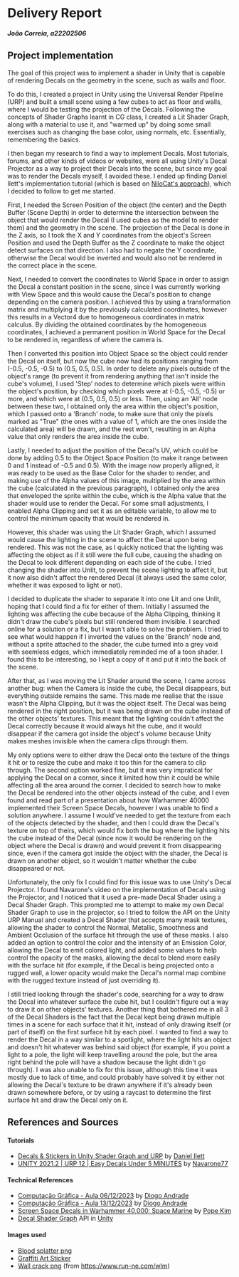# Delivery Report

##### João Correia, a22202506

## Project implementation

The goal of this project was to implement a shader in Unity that is capable of rendering Decals on the geometry in the scene, such as walls and floor.

To do this, I created a project in Unity using the Universal Render Pipeline (URP) and built a small scene using a few cubes to act as floor and walls, where I would be testing the projection of the Decals. Following the concepts of Shader Graphs learnt in CG class, I created a Lit Shader Graph, along with a material to use it, and "warmed up" by doing some small exercises such as changing the base color, using normals, etc. Essentially, remembering the basics.

I then began my research to find a way to implement Decals. Most tutorials, forums, and other kinds of videos or websites, were all using Unity's Decal Projector as a way to project their Decals into the scene, but since my goal was to render the Decals myself, I avoided these. I ended up finding Daniel Ilett's implementation tutorial (which is based on [NiloCat's approach](https://github.com/ColinLeung-NiloCat/UnityURPUnlitScreenSpaceDecalShader)), which I decided to follow to get me started.

First, I needed the Screen Position of the object (the center) and the Depth Buffer (Scene Depth) in order to determine the intersection between the object that would render the Decal (I used cubes as the model to render them) and the geometry in the scene. The projection of the Decal is done in the Z axis, so I took the X and Y coordinates from the object's Screen Position and used the Depth Buffer as the Z coordinate to make the object detect surfaces on that direction. I also had to negate the Y coordinate, otherwise the Decal would be inverted and would also not be rendered in the correct place in the scene. 

Next, I needed to convert the coordinates to World Space in order to assign the Decal a constant position in the scene, since I was currently working with View Space and this would cause the Decal's position to change depending on the camera position. I achieved this by using a transformation matrix and multiplying it by the previously calculated coordinates, however this results in a Vector4 due to homogeneous coordinates in matrix calculus. By dividing the obtained coordinates by the homogeneous coordinates, I achieved a permanent position in World Space for the Decal to be rendered in, regardless of where the camera is. 

Then I converted this position into Object Space so the object could render the Decal on itself, but now the cube now had its positions ranging from (-0.5, -0.5, -0.5) to (0.5, 0.5, 0.5). In order to delete any pixels outside of the object's range (to prevent it from rendering anything that isn't inside the cube's volume), I used 'Step' nodes to determine which pixels were within the object's position, by checking which pixels were at (-0.5, -0.5, -0.5) or more, and which were at (0.5, 0.5, 0.5) or less. Then, using an 'All' node between these two, I obtained only the area within the object's position, which I passed onto a 'Branch' node, to make sure that only the pixels marked as "True" (the ones with a value of 1, which are the ones inside the calculated area) will be drawn, and the rest won't, resulting in an Alpha value that only renders the area inside the cube.

Lastly, I needed to adjust the position of the Decal's UV, which could be done by adding 0.5 to the Object Space Position (to make it range between 0 and 1 instead of -0.5 and 0.5). With the image now properly alligned, it was ready to be used as the Base Color for the shader to render, and making use of the Alpha values of this image, multiplied by the area within the cube (calculated in the previous paragraph), I obtained only the area that enveloped the sprite within the cube, which is the Alpha value that the shader would use to render the Decal. For some small adjustments, I enabled Alpha Clipping and set it as an editable variable, to allow me to control the minimum opacity that would be rendered in.

However, this shader was using the Lit Shader Graph, which I assumed would cause the lighting in the scene to affect the Decal upon being rendered. This was not the case, as I quickly noticed that the lighting was affecting the object as if it still were the full cube, causing the shading on the Decal to look different depending on each side of the cube. I tried changing the shader into Unlit, to prevent the scene lighting to affect it, but it now also didn't affect the rendered Decal (it always used the same color, whether it was exposed to light or not).

I decided to duplicate the shader to separate it into one Lit and one Unlit, hoping that I could find a fix for either of them. Initially I assumed the lighting was affecting the cube because of the Alpha Clipping, thinking it didn't draw the cube's pixels but still rendered them invisible. I searched online for a solution or a fix, but I wasn't able to solve the problem. I tried to see what would happen if I inverted the values on the 'Branch' node and, without a sprite attached to the shader, the cube turned into a grey void with seemless edges, which immediately reminded me of a toon shader. I found this to be interesting, so I kept a copy of it and put it into the back of the scene.

After that, as I was moving the Lit Shader around the scene, I came across another bug: when the Camera is inside the cube, the Decal disappears, but everything outside remains the same. This made me realise that the issue wasn't the Alpha Clipping, but it was the object itself. The Decal was being rendered in the right position, but it was being drawn on the cube instead of the other objects' textures. This meant that the lighting couldn't affect the Decal correctly because it would always hit the cube, and it would disappear if the camera got inside the object's volume because Unity makes meshes invisible when the camera clips through them.

My only options were to either draw the Decal onto the texture of the things it hit or to resize the cube and make it too thin for the camera to clip through. The second option worked fine, but it was very impratical for applying the Decal on a corner, since it limited how thin it could be while affecting all the area around the corner. I decided to search how to make the Decal be rendered into the other objects instead of the cube, and I even found and read part of a presentation about how Warhammer 40000 implemented their Screen Space Decals, however I was unable to find a solution anywhere. I assume I would've needed to get the texture from each of the objects detected by the shader, and then I could draw the Decal's texture on top of theirs, which would fix both the bug where the lighting hits the cube instead of the Decal (since now it would be rendering on the object where the Decal is drawn) and would prevent it from disappearing since, even if the camera got inside the object with the shader, the Decal is drawn on another object, so it wouldn't matter whether the cube disappeared or not.

Unfortunately, the only fix I could find for this issue was to use Unity's Decal Projector. I found Navarone's video on the implementation of Decals using the Projector, and I noticed that it used a pre-made Decal Shader using a Decal Shader Graph. This prompted me to attempt to make my own Decal Shader Graph to use in the projector, so I tried to follow the API on the Unity URP Manual and created a Decal Shader that accepts many mask textures, allowing the shader to control the Normal, Metallic, Smoothness and Ambient Occlusion of the surface hit through the use of these masks. I also added an option to control the color and the intensity of an Emission Color, allowing the Decal to emit colored light, and added some values to help control the opacity of the masks, allowing the decal to blend more easily with the surface hit (for example, if the Decal is being projected onto a rugged wall, a lower opacity would make the Decal's normal map combine with the rugged texture instead of just overriding it).

I still tried looking through the shader's code, searching for a way to draw the Decal into whatever surface the cube hit, but I couldn't figure out a way to draw it on other objects' textures. Another thing that bothered me in all 3 of the Decal Shaders is the fact that the Decal kept being drawn multiple times in a scene for each surface that it hit, instead of only drawing itself (or part of itself) on the first surface hit by each pixel. I wanted to find a way to render the Decal in a way similar to a spotlight, where the light hits an object and doesn't hit whatever was behind said object (for example, if you point a light to a pole, the light will keep travelling around the pole, but the area right behind the pole will have a shadow because the light didn't go through). I was also unable to fix for this issue, although this time it was mostly due to lack of time, and could probably have solved it by either not allowing the Decal's texture to be drawn anywhere if it's already been drawn somewhere before, or by using a raycast to determine the first surface hit and draw the Decal only on it.

## References and Sources

#### Tutorials

- [Decals & Stickers in Unity Shader Graph and URP](https://www.youtube.com/watch?v=f7iO9ernEmM&ab_channel=DanielIlett) by [Daniel Ilett](https://www.youtube.com/@danielilett)
- [UNITY 2021.2 | URP 12 | Easy Decals Under 5 MINUTES](https://www.youtube.com/watch?v=P4HwA-O9vB4&ab_channel=Navarone) by [Navarone77](https://www.youtube.com/@navarone77)

#### Technical References

- [Computação Gráfica - Aula 06/12/2023](https://www.youtube.com/watch?v=W_OeOSBnfUs&ab_channel=DiogoAndrade) by [Diogo Andrade](https://www.youtube.com/@diogoandrade9588)
- [Computação Gráfica - Aula 13/12/2023](https://www.youtube.com/watch?v=j3Fnfhb2z0E&ab_channel=DiogoAndrade) by [Diogo Andrade](https://www.youtube.com/@diogoandrade9588)
- [Screen Space Decals in Warhammer 40,000: Space Marine](https://www.slideshare.net/blindrenderer/screen-space-decals-in-warhammer-40000-space-marine-14699854?fbclid=IwAR2X6yYeWmDiz1Ho4labx3zA3GATpC7fi5qNkzjEj-MYTOBpXnkIsnA3T-A) by [Pope Kim](https://www.slideshare.net/blindrenderer?utm_campaign=profiletracking&utm_medium=sssite&utm_source=ssslideview)
- [Decal Shader Graph](https://docs.unity3d.com/Packages/com.unity.render-pipelines.universal@14.0/manual/decal-shader.html) API in [Unity](https://unity.com/)

#### Images used

- [Blood splatter png](https://pnghq.com/category/blood-splatter-png/)
- [Graffiti Art Sticker](https://www.pinterest.com/pin/771804454888170627/)
- [Wall crack png](https://static.wixstatic.com/media/1f859f_c5364ee8005b457786f284a067cb42a4~mv2.png/v1/fill/w_700,h_700,al_c,q_90,usm_0.66_1.00_0.01,enc_auto/%E2%80%94Pngtree%E2%80%94black%20broken%20wall%20damage%20brick_5476239.png) (from https://www.run-ne.com/wlm)

